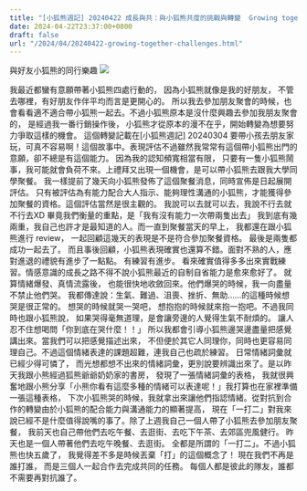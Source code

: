 ```yaml
---
title: "[小狐熊週記] 20240422 成長與共：與小狐熊共度的挑戰與轉變  Growing together: challenges and transformations"
date: 2024-04-22T23:37:00+0800
draft: false
url: "/2024/04/20240422-growing-together-challenges.html"
---
```


與好友小狐熊的同行樂趣
![](https://blogger.googleusercontent.com/img/a/AVvXsEjZswNofad7w0L6JIp9c0GSU2dZZH713UMPhh6imZJmw5ClFUBSGuLZHyowtBq8bQzo9O7l8Iq_DCuEN4vfTR1ZKIW5M0NRpIeu2P61oqZeI4bofRqjar5IBbCratehOT82eioE4qQz6ThsQ-5yBgG_BRNAeayzcqZtO_eelom_gQ2Aq8P2qeWuZyylGfw)



我最近都蠻有意願帶著小狐熊四處行動的，
因為小狐熊就像是我的好朋友，
不管去哪裡，有好朋友作伴平均而言是更開心的。
所以我去參加朋友聚會的時候，也會看看適不適合帶小狐熊一起去。不過小狐熊原本是沒什麼興趣去參加我朋友聚會的，
是經過我一番行銷操作後，
小狐熊才從原本的漫不在乎，開始轉變為想要努力爭取這樣的機會。
這個轉變記載在[小狐熊週記] 20240304 要帶小孩去朋友家玩，可真不容易啊！這個故事中。表現評估不過雖然我常常有這個帶小狐熊出門的意願，卻不總是有這個能力。
因為我的認知頻寬相當有限，
只要有一隻小狐熊鬧事，我可能就會負荷不來。上禮拜又出現一個機會，是可以帶小狐熊去跟我大學同學聚餐。
我一樣提前了幾天向小狐熊發佈了這個聚餐消息，同時宣佈是日起展開評估。
只有被評估為有能力配合大人指示、能夠理性溝通的小狐熊，才能獲得參加聚餐的資格。這個評估當然是很主觀的。
我說可以去就可以去，我說不行去就不行去XD
畢竟我們衡量的重點，是「我有沒有能力一次帶兩隻出去」
我到底有幾兩重，我自己也許才是最知道的人。而一直到聚餐當天的早上， 我都還在跟小狐熊進行 review，
一起回顧這幾天的表現是不是符合參加聚餐資格。
最後是兩隻都成功一起去了。
而且事後回顧，小狐熊表現確實也還算不錯。面對不熟的人，應對進退的禮貌有進步了一點點。
有練習有進步。
看來確實值得多多出來實戰練習。情感意識的成長之路不得不說小狐熊最近的自制自省能力是愈來愈好了。
就算情緒爆發、真情流露後，
也能很快地收斂回來。他們爆哭的時候，我一向盡量不禁止他們哭。
我都傳達說：生氣、難過、沮喪、挫折、無助……的這種時候想哭是很正常的。
想哭的時候就哭一哭吧，
想抱抱的時候就來抱一抱吧。不過我同時也跟小狐熊說，
如果哭得毫無道理，是會讓旁邊的人覺得生氣不耐煩的。
讓人忍不住想喝問「你到底在哭什麼！！」
所以我都會引導小狐熊邊哭邊盡量把感覺講出來。當我們可以把感覺描述出來，
不但便於其它人同理你，同時也更容易同理自己。不過這個情緒表達的課題超難，連我自己也疏於練習。
日常情緒詞彙就已經少得可憐了，
而光想都想不出來的情緒詞彙，更別說要辨識出來了。是以昨天我跟小熊經過狐熊爺爺奶奶家的書房，
發現了一張情緒詞彙的表格，
我就很興奮地跟小熊分享「小熊你看有這麼多種的情緒可以表達呢！」我打算也在家裡準備一張這種表格，
下次小狐熊哭的時候，我就拿出來讓他們指認情緒。從對抗到合作的轉變由於小狐熊的配合能力與溝通能力的顯著提高，
現在「一打二」對我來說已經不是什麼值得說嘴的事了。除了上週我自己一個人帶了小狐熊去參加朋友聚餐，
我前天也自己帶他們去吃午餐、去逛街、去吃下午茶、去郊區兜風健行。
昨天也是一個人帶著他們去吃午晚餐、去逛街。
全都是所謂的「一打二」。不過小狐熊也快五歲了，
我覺得差不多是時候丟棄「打」的這個概念了！
現在我們不再是誰打誰，
而是三個人一起合作去完成共同的任務。
每個人都是彼此的隊友，誰都不需要再對抗誰了。
